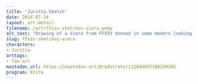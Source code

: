```yaml
---
title: "Juritta Sketch"
date: 2024-07-24
layout: art-detail
filename: /art/ffxiv-sketches-viera.webp
alt_text: "Drawing of a Viera from FFXIV donned in some modern looking clothes, including a sports crop and some baggy pants. She's smiling with her mouth open and looking at the viewer off-screen."
slug: ffxiv-sketches-viera
characters:
- Juritta
arttags:
- fan art
mastodon_url: https://mastodon.art/@redstrate/112844697188259305
program: Krita
---
```


